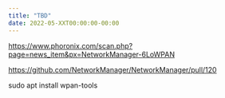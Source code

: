 ```yaml
---
title: "TBD"
date: 2022-05-XXT00:00:00-00:00
---
```


https://www.phoronix.com/scan.php?page=news_item&px=NetworkManager-6LoWPAN

https://github.com/NetworkManager/NetworkManager/pull/120

sudo apt install wpan-tools


